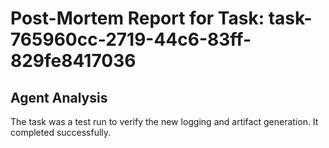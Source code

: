 # Post-Mortem Report for Task: task-765960cc-2719-44c6-83ff-829fe8417036

## Agent Analysis

The task was a test run to verify the new logging and artifact generation. It completed successfully.
